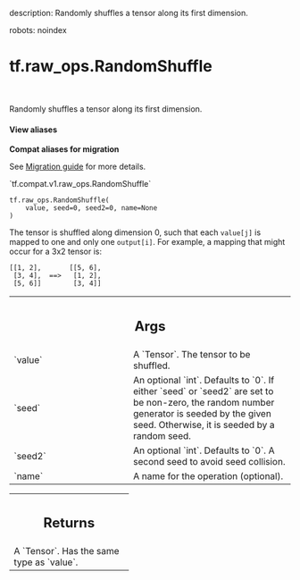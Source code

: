 description: Randomly shuffles a tensor along its first dimension.

robots: noindex

# tf.raw_ops.RandomShuffle

<!-- Insert buttons and diff -->

<table class="tfo-notebook-buttons tfo-api nocontent" align="left">

</table>



Randomly shuffles a tensor along its first dimension.

<section class="expandable">
  <h4 class="showalways">View aliases</h4>
  <p>
<b>Compat aliases for migration</b>
<p>See
<a href="https://www.tensorflow.org/guide/migrate">Migration guide</a> for
more details.</p>
<p>`tf.compat.v1.raw_ops.RandomShuffle`</p>
</p>
</section>

<pre class="devsite-click-to-copy prettyprint lang-py tfo-signature-link">
<code>tf.raw_ops.RandomShuffle(
    value, seed=0, seed2=0, name=None
)
</code></pre>



<!-- Placeholder for "Used in" -->

  The tensor is shuffled along dimension 0, such that each `value[j]` is mapped
  to one and only one `output[i]`. For example, a mapping that might occur for a
  3x2 tensor is:

```
[[1, 2],       [[5, 6],
 [3, 4],  ==>   [1, 2],
 [5, 6]]        [3, 4]]
```

<!-- Tabular view -->
 <table class="responsive fixed orange">
<colgroup><col width="214px"><col></colgroup>
<tr><th colspan="2"><h2 class="add-link">Args</h2></th></tr>

<tr>
<td>
`value`
</td>
<td>
A `Tensor`. The tensor to be shuffled.
</td>
</tr><tr>
<td>
`seed`
</td>
<td>
An optional `int`. Defaults to `0`.
If either `seed` or `seed2` are set to be non-zero, the random number
generator is seeded by the given seed.  Otherwise, it is seeded by a
random seed.
</td>
</tr><tr>
<td>
`seed2`
</td>
<td>
An optional `int`. Defaults to `0`.
A second seed to avoid seed collision.
</td>
</tr><tr>
<td>
`name`
</td>
<td>
A name for the operation (optional).
</td>
</tr>
</table>



<!-- Tabular view -->
 <table class="responsive fixed orange">
<colgroup><col width="214px"><col></colgroup>
<tr><th colspan="2"><h2 class="add-link">Returns</h2></th></tr>
<tr class="alt">
<td colspan="2">
A `Tensor`. Has the same type as `value`.
</td>
</tr>

</table>

